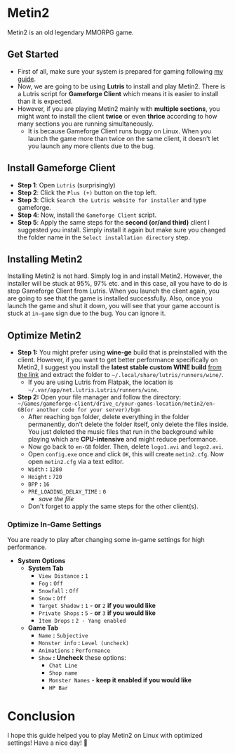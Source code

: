 # Metin2
Metin2 is an old legendary MMORPG game.
## Get Started
- First of all, make sure your system is prepared for gaming following [my guide](https://github.com/cutiepenguins/Linux-Gaming-Guide).
- Now, we are going to be using **Lutris** to install and play Metin2. There is a Lutris script for **Gameforge Client** which means it is easier to install than it is expected.
- However, if you are playing Metin2 mainly with **multiple sections**, you might want to install the client **twice** or even **thrice** according to how many sections you are running simultaneously.
    - It is because Gameforge Client runs buggy on Linux. When you launch the game more than twice on the same client, it doesn't let you launch any more clients due to the bug.
## Install Gameforge Client
- **Step 1**: Open `Lutris` (surprisingly)
- **Step 2**: Click the `Plus (+)` button on the top left.
- **Step 3**: Click `Search the Lutris website for installer` and type gameforge.
- **Step 4**: Now, install the `Gameforge Client` script.
- **Step 5**: Apply the same steps for the **second (or/and third)** client I suggested you install. Simply install it again but make sure you changed the folder name in the `Select installation directory` step.
## Installing Metin2
Installing Metin2 is not hard. Simply log in and install Metin2. However, the installer will be stuck at 95%, 97% etc. and in this case, all you have to do is stop Gameforge Client from Lutris. When you launch the client again, you are going to see that the game is installed successfully. Also, once you launch the game and shut it down, you will see that your game account is stuck at `in-game` sign due to the bug. You can ignore it.
## Optimize Metin2
- **Step 1:** You might prefer using **wine-ge** build that is preinstalled with the client. However, if you want to get better performance specifically on Metin2, I suggest you install the **latest stable custom WINE build** [from the link](https://github.com/Kron4ek/Wine-Builds/releases) and extract the folder to `~/.local/share/lutris/runners/wine/`.
    - If you are using Lutris from Flatpak, the location is `~/.var/app/net.lutris.Lutris/runners/wine`.
- **Step 2:** Open your file manager and follow the directory:
`~/Games/gameforge-client/drive_c/your-games-location/metin2/en-GB(or another code for your server)/bgm`
    - After reaching `bgm` folder, delete everything in the folder permanently, don't delete the folder itself, only delete the files inside. You just deleted the music files that run in the background while playing which are **CPU-intensive** and might reduce performance.
    - Now go back to `en-GB` folder. Then, delete `logo1.avi` and `logo2.avi`.
    - Open `config.exe` once and click `OK`, this will create `metin2.cfg`. Now open `metin2.cfg` via a text editor.
    - `Width` **:** `1280`
    - `Height` **:** `720`
    - `BPP` **:** `16`
    - `PRE_LOADING_DELAY_TIME` **:** `0`
      - *save the file*
    - Don't forget to apply the same steps for the other client(s).
### Optimize In-Game Settings
You are ready to play after changing some in-game settings for high performance.
- **System Options**
  - **System Tab**
    - `View Distance` **:** `1`
    - `Fog` **:** `Off`
    - `Snowfall` **:** `Off`
    - `Snow` **:** `Off`
    - `Target Shadow` **:** `1` - **or** `2` **if you would like**
    - `Private Shops` **:** `5` - **or** `3` **if you would like**
    - `Item Drops` **:** `2 - Yang enabled`
  - **Game Tab**
    - `Name` **:** `Subjective`
    - `Monster info` **:** `Level (uncheck)`
    - `Animations` **:** `Performance`
    - `Show` **:** **Uncheck** these options:
      - `Chat Line`
      - `Shop name`
      - `Monster Names` - **keep it enabled if you would like**
      - `HP Bar`
# Conclusion
I hope this guide helped you to play Metin2 on Linux with optimized settings! Have a nice day! 🐧
